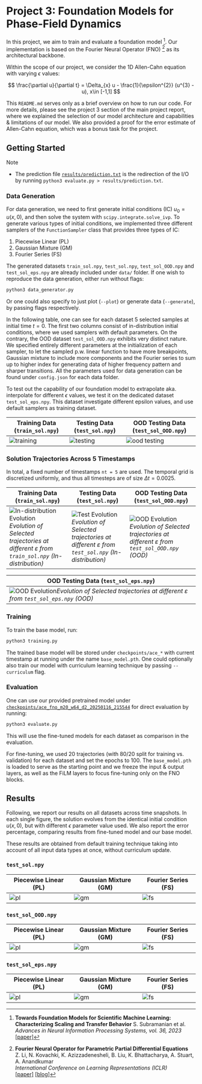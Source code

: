# Project 3: Foundation Models for Phase-Field Dynamics

In this project, we aim to train and evaluate a foundation model [^1]. Our implementation is based on the Fourier Neural Operator (FNO) [^2] as its architectural backbone.

Within the scope of our project, we consider the 1D Allen-Cahn equation with varying $\epsilon$ values:

$$
\frac{\partial u}{\partial t} = \Delta_{x} u - \frac{1}{\epsilon^{2}} (u^{3} - u), x\in [-1,1]
$$

This `README.md` serves only as a brief overview on how to run our code. For more details, please see the project 3 section of the main project report, where we explained the selection of our model architecture and capabilities & limitations of our model. We also provided a proof for the error estimate of Allen-Cahn equation, which was a bonus task for the project.

## Getting Started

> [!NOTE]
> - The prediction file [`results/prediction.txt`](results/prediction.txt) is the redirection of the I/O by running `python3 evaluate.py > results/prediction.txt`.

### Data Generation

For data generation, we need to first generate initial conditions (IC) $u_{0}= u(x, 0)$, and then solve the system with `scipy.integrate.solve_ivp`. To generate various types of initial conditions, we implemented three different samplers of the `FunctionSampler` class that provides three types of IC:

1. Piecewise Linear (PL)
2. Gaussian Mixture (GM)
3. Fourier Series (FS)


The generated datasets `train_sol.npy`, `test_sol.npy`, `test_sol_OOD.npy` and `test_sol_eps.npy` are already included under `data/` folder. If one wish to reproduce the data generation, either run without flags:

```bash
python3 data_generator.py
```

Or one could also specify to just plot (`--plot`) or generate data (`--generate`), by passing flags respectively.

In the following table, one can see for each dataset 5 selected samples at initial time $t = 0$. The first two columns consist of in-distribution initial conditions, where we used samplers with default parameters. On the contrary, the OOD dataset `test_sol_OOD.npy` exhibits very distinct nature. We specified entirely different parameters at the initialization of each sampler, to let the sampled p.w. linear function to have more breakpoints, Gaussian mixture to include more components and the Fourier series to sum up to higher index for generating data of higher frequency pattern and sharper transitions. All the parameters used for data generation can be found under `config.json` for each data folder.

To test out the capability of our foundation model to extrapolate aka. interpolate for different $\epsilon$ values, we test it on the dedicated dataset `test_sol_eps.npy`. This dataset investigate different epsilon values, and use default samplers as training dataset.


| Training Data (`train_sol.npy`) | Testing Data (`test_sol.npy`) | OOD Testing Data (`test_sol_OOD.npy`) |
| --- | --- | --- |
| ![training](data/dt_0.0025_20250116_190700/sample_comparison_train.png)   | ![testing](data/dt_0.0025_20250116_190700/sample_comparison_test.png)     | ![ood testing](data/dt_0.0025_20250116_190700/sample_comparison_ood.png)     |

### Solution Trajectories Across 5 Timestamps

In total, a fixed number of timestamps `nt = 5` are used. The temporal grid is discretized uniformly, and thus all timesteps are of size $\Delta t = 0.0025$.


| Training Data (`train_sol.npy`) | Testing Data (`test_sol.npy`) | OOD Testing Data (`test_sol_OOD.npy`) |
| --- | --- | --- |
|   ![In-distribution Evolution](data/dt_0.0025_20250116_190700/sol_dt_0.0025_train.gif)*Evolution of Selected trajectories at different ɛ from `train_sol.npy` (In-distribution)*  |  ![Test Evolution](data/dt_0.0025_20250116_190700/sol_dt_0.0025_test.gif)*Evolution of Selected trajectories at different ɛ from `test_sol.npy` (In-distribution)*   |   ![OOD Evolution](data/dt_0.0025_20250116_190700/sol_dt_0.0025_test_ood.gif)*Evolution of Selected trajectories at different ɛ from `test_sol_OOD.npy` (OOD)*  |


|  OOD Testing Data (`test_sol_eps.npy`)   |
| --- |
| ![OOD Evolution](data/dt_0.0025_20250116_190700/sol_dt_0.0025_test_eps.gif)*Evolution of Selected trajectories at different ɛ from `test_sol_eps.npy` (OOD)* |

### Training

To train the base model, run:

```bash
python3 training.py
```

The trained base model will be stored under `checkpoints/ace_*` with current timestamp at running under the name `base_model.pth`. One could optionally also train our model with curriculum learning technique by passing `--curriculum` flag.


### Evaluation

One can use our provided pretrained model under [`checkpoints/ace_fno_m20_w64_d2_20250116_215544`](checkpoints/ace_fno_m20_w64_d2_20250116_215544) for direct evaluation by running:

```bash
python3 evaluate.py
```

This will use the fine-tuned models for each dataset as comparison in the evaluation. 


For fine-tuning, we used 20 trajectories (with 80/20 split for training vs. validation) for each dataset and set the epochs to 100. The `base_model.pth` is loaded to serve as the starting point and we freeze the input & output layers, as well as the FiLM layers to focus fine-tuning only on the FNO blocks.

## Results

Following, we report our results on all datasets across time snapshots. In each single figure, the solution evolves from the identical initial condition $u(x, 0)$, but with different $\epsilon$ parameter value used. We also report the error percentage, comparing results from fine-tuned model and our base model.

These results are obtained from default training technique taking into account of all input data types at once, without curriculum update.

### `test_sol.npy`

| Piecewise Linear (PL) | Gaussian Mixture (GM) | Fourier Series (FS) |
| --- | --- | --- |
| ![pl](results/test_sol_ic_PL_combined.png)   | ![gm](results/test_sol_ic_GM_combined.png)     | ![fs](results/test_sol_ic_FS_combined.png)     |


### `test_sol_OOD.npy`

| Piecewise Linear (PL) | Gaussian Mixture (GM) | Fourier Series (FS) |
| --- | --- | --- |
| ![pl](results/test_sol_OOD_ic_PL_combined.png)   | ![gm](results/test_sol_OOD_ic_GM_combined.png)     | ![fs](results/test_sol_OOD_ic_FS_combined.png)     |


### `test_sol_eps.npy`

| Piecewise Linear (PL) | Gaussian Mixture (GM) | Fourier Series (FS) |
| --- | --- | --- |
| ![pl](results/test_sol_eps_ic_PL_combined.png)   | ![gm](results/test_sol_eps_ic_GM_combined.png)     | ![fs](results/test_sol_eps_ic_FS_combined.png)     |


[^1]: **Towards Foundation Models for Scientific Machine Learning: Characterizing Scaling and Transfer Behavior**
    S. Subramanian et al.
    *Advances in Neural Information Processing Systems, vol. 36, 2023*
    [[paper]](https://arxiv.org/abs/2306.00258v1)

[^2]: **Fourier Neural Operator for Parametric Partial Differential Equations**  
    Z. Li, N. Kovachki, K. Azizzadenesheli, B. Liu, K. Bhattacharya, A. Stuart, A. Anandkumar  
    *International Conference on Learning Representations (ICLR)*  
    [[paper]](https://arxiv.org/abs/2010.08895)
    [[blog]](https://zongyi-li.github.io/blog/2020/fourier-pde/)